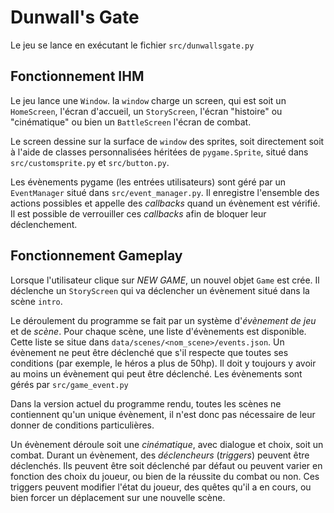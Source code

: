 Dunwall's Gate
==============

Le jeu se lance en exécutant le fichier `src/dunwallsgate.py`

Fonctionnement IHM
------------------

Le jeu lance une `Window`. la `window` charge un screen, qui est soit
un `HomeScreen`, l'écran d'accueil, un `StoryScreen`, l'écran "histoire"
ou "cinématique" ou bien un `BattleScreen` l'écran de combat.

Le screen dessine sur la surface de `window` des sprites, soit directement
soit à l'aide de classes personnalisées héritées de `pygame.Sprite`, situé
dans `src/customsprite.py` et `src/button.py`.

Les évènements pygame (les entrées utilisateurs) sont géré par un `EventManager`
situé dans `src/event_manager.py`. Il enregistre l'ensemble des actions
possibles et appelle des *callbacks* quand un évènement est vérifié. Il est
possible de verrouiller ces *callbacks* afin de bloquer leur déclenchement.

Fonctionnement Gameplay
-----------------------

Lorsque l'utilisateur clique sur *NEW GAME*, un nouvel objet `Game` est crée. Il
déclenche un `StoryScreen` qui va déclencher un évènement situé dans la scène
`intro`.

Le déroulement du programme se fait par un système d'*évènement de jeu* et de
*scène*. Pour chaque scène, une liste d'évènements est disponible. Cette liste
se situe dans `data/scenes/<nom_scene>/events.json`. Un évènement ne peut être
déclenché que s'il respecte que toutes ses conditions (par exemple, le héros a
plus de 50hp). Il doit y toujours y avoir au moins un évènement qui peut être
déclenché. Les évènements sont gérés par `src/game_event.py`

Dans la version actuel du programme rendu, toutes les scènes ne contiennent
qu'un unique évènement, il n'est donc pas nécessaire de leur donner de
conditions particulières.

Un évènement déroule soit une *cinématique*, avec dialogue et choix, soit un
combat. Durant un évènement, des *déclencheurs* (*triggers*) peuvent être
déclenchés. Ils peuvent être soit déclenché par défaut ou peuvent varier en
fonction des choix du joueur, ou bien de la réussite du combat ou non. Ces
triggers peuvent modifier l'état du joueur, des quêtes qu'il a en cours, ou bien
forcer un déplacement sur une nouvelle scène.
